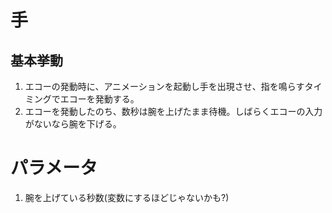 # 手

## 基本挙動
1. エコーの発動時に、アニメーションを起動し手を出現させ、指を鳴らすタイミングでエコーを発動する。
2. エコーを発動したのち、数秒は腕を上げたまま待機。しばらくエコーの入力がないなら腕を下げる。

# パラメータ
1. 腕を上げている秒数(変数にするほどじゃないかも?)